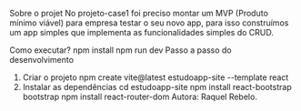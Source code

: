 Sobre o projet
No projeto-case1 foi preciso montar um MVP (Produto mínimo viável) para empresa testar o seu novo app, para isso construímos um app simples que implementa as funcionalidades simples do CRUD.

Como executar?
npm install
npm run dev
Passo a passo do desenvolvimento
1. Criar o projeto
npm create vite@latest estudoapp-site --template react
2. Instalar as dependências
cd estudoapp-site
npm install react-bootstrap bootstrap
npm install react-router-dom
Autora: Raquel Rebelo.
